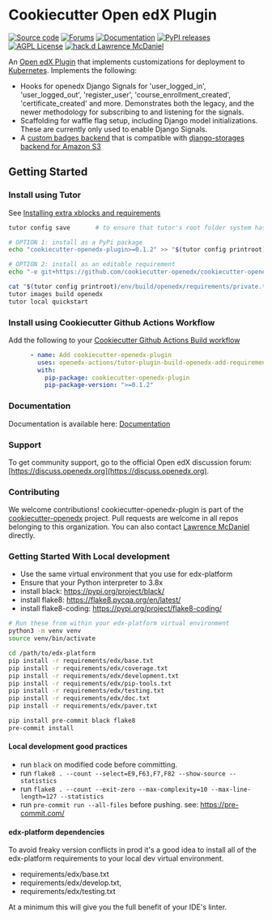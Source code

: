 # Cookiecutter Open edX Plugin

[![Source code](https://img.shields.io/static/v1?logo=github&label=Git&style=flat-square&color=brightgreen&message=Source%20code)](https://github.com/cookiecutter-openedx/cookiecutter-openedx-plugin)
[![Forums](https://img.shields.io/static/v1?logo=discourse&label=Forums&style=flat-square&color=000000&message=discuss.openedx.org)](https://discuss.openedx.org/tag/cookiecutter)
[![Documentation](https://img.shields.io/static/v1?&label=Documentation&style=flat-square&color=000000&message=Documentation)](https://github.com/cookiecutter-openedx/cookiecutter-openedx-plugin)
[![PyPI releases](https://img.shields.io/pypi/v/cookiecutter-openedx-plugin?logo=python&logoColor=white)](https://pypi.org/project/cookiecutter-openedx-plugin)
[![AGPL License](https://img.shields.io/github/license/overhangio/tutor.svg?style=flat-square)](https://www.gnu.org/licenses/agpl-3.0.en.html)
[![hack.d Lawrence McDaniel](https://img.shields.io/badge/hack.d-Lawrence%20McDaniel-orange.svg)](https://lawrencemcdaniel.com)

An [Open edX Plugin](https://blog.lawrencemcdaniel.com/getting-started-with-open-edx-plugin-architecture/) that implements customizations for deployment to [Kubernetes](https://kubernetes.io/). Implements the following:

- Hooks for openedx Django Signals for 'user_logged_in', 'user_logged_out', 'register_user', 'course_enrollment_created', 'certificate_created' and more. Demonstrates both the legacy, and the newer methodology for subscribing to and listening for the signals.
- Scaffolding for waffle flag setup, including Django model initializations. These are currently only used to enable Django Signals.
- A [custom badges backend](https://github.com/openedx/edx-platform/tree/master/lms/djangoapps/badges/backends) that is compatible with [django-storages backend for Amazon S3](https://django-storages.readthedocs.io/en/latest/backends/amazon-S3.html)

## Getting Started

### Install using Tutor

See [Installing extra xblocks and requirements](https://docs.tutor.overhang.io/configuration.html)

```bash
tutor config save       # to ensure that tutor's root folder system has been created

# OPTION 1: install as a PyPi package
echo "cookiecutter-openedx-plugin>=0.1.2" >> "$(tutor config printroot)/env/build/openedx/requirements/private.txt"

# OPTION 2: install as an editable requirement
echo "-e git+https://github.com/cookiecutter-openedx/cookiecutter-openedx-plugin.git" >> "$(tutor config printroot)/env/build/openedx/requirements/private.txt"

cat "$(tutor config printroot)/env/build/openedx/requirements/private.txt"
tutor images build openedx
tutor local quickstart
```

### Install using Cookiecutter Github Actions Workflow

Add the following to your [Cookiecutter Github Actions Build workflow](https://github.com/cookiecutter-openedx/cookiecutter-openedx-devops/blob/main/%7B%7Bcookiecutter.github_repo_name%7D%7D/.github/workflows/build-openedx.yml)

```yaml
      - name: Add cookiecutter-openedx-plugin
        uses: openedx-actions/tutor-plugin-build-openedx-add-requirement
        with:
          pip-package: cookiecutter-openedx-plugin
          pip-package-version: ">=0.1.2"
```

### Documentation

Documentation is available here: [Documentation](https://github.com/cookiecutter-openedx/cookiecutter-openedx-plugin)

### Support

To get community support, go to the official Open edX discussion forum: [https://discuss.openedx.org](https://discuss.openedx.org).

### Contributing

We welcome contributions! cookiecutter-openedx-plugin is part of the [cookiecutter-openedx](https://github.com/cookiecutter-openedx) project. Pull requests are welcome in all repos belonging to this organization. You can also contact [Lawrence McDaniel](https://lawrencemcdaniel.com/contact) directly.

### Getting Started With Local development

* Use the same virtual environment that you use for edx-platform
* Ensure that your Python interpreter to 3.8x
* install black: <https://pypi.org/project/black/>
* install flake8: <https://flake8.pycqa.org/en/latest/>
* install flake8-coding: <https://pypi.org/project/flake8-coding/>

```bash
# Run these from within your edx-platform virtual environment
python3 -m venv venv
source venv/bin/activate

cd /path/to/edx-platform
pip install -r requirements/edx/base.txt
pip install -r requirements/edx/coverage.txt
pip install -r requirements/edx/development.txt
pip install -r requirements/edx/pip-tools.txt
pip install -r requirements/edx/testing.txt
pip install -r requirements/edx/doc.txt
pip install -r requirements/edx/paver.txt

pip install pre-commit black flake8
pre-commit install
```

#### Local development good practices

* run `black` on modified code before committing.
* run `flake8 . --count --select=E9,F63,F7,F82 --show-source --statistics`
* run `flake8 . --count --exit-zero --max-complexity=10 --max-line-length=127 --statistics`
* run `pre-commit run --all-files` before pushing. see: <https://pre-commit.com/>

#### edx-platform dependencies

To avoid freaky version conflicts in prod it's a good idea to install all of the edx-platform requirements to your local dev virtual environment.

* requirements/edx/base.txt
* requirements/edx/develop.txt,
* requirements/edx/testing.txt

At a minimum this will give you the full benefit of your IDE's linter.
